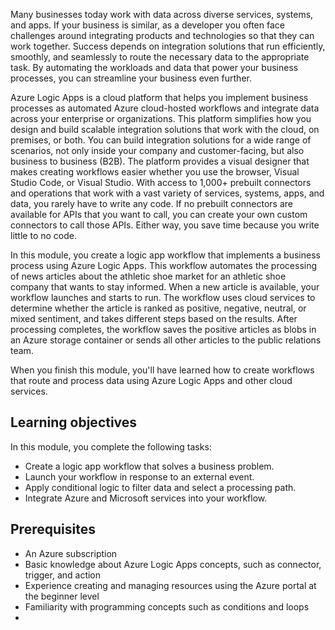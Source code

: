 Many businesses today work with data across diverse services, systems, and apps. If your business is similar, as a developer you often face challenges around integrating products and technologies so that they can work together. Success depends on integration solutions that run efficiently, smoothly, and seamlessly to route the necessary data to the appropriate task. By automating the workloads and data that power your business processes, you can streamline your business even further.

Azure Logic Apps is a cloud platform that helps you implement business processes as automated Azure cloud-hosted workflows and integrate data across your enterprise or organizations. This platform simplifies how you design and build scalable integration solutions that work with the cloud, on premises, or both. You can build integration solutions for a wide range of scenarios, not only inside your company and customer-facing, but also business to business (B2B). The platform provides a visual designer that makes creating workflows easier whether you use the browser, Visual Studio Code, or Visual Studio. With access to 1,000+ prebuilt connectors and operations that work with a vast variety of services, systems, apps, and data, you rarely have to write any code. If no prebuilt connectors are available for APIs that you want to call, you can create your own custom connectors to call those APIs. Either way, you save time because you write little to no code.

In this module, you create a logic app workflow that implements a business process using Azure Logic Apps. This workflow automates the processing of news articles about the athletic shoe market for an athletic shoe company that wants to stay informed. When a new article is available, your workflow launches and starts to run. The workflow uses cloud services to determine whether the article is ranked as positive, negative, neutral, or mixed sentiment, and takes different steps based on the results. After processing completes, the workflow saves the positive articles as blobs in an Azure storage container or sends all other articles to the public relations team.

When you finish this module, you'll have learned how to create workflows that route and process data using Azure Logic Apps and other cloud services.

## Learning objectives

In this module, you complete the following tasks:

- Create a logic app workflow that solves a business problem.
- Launch your workflow in response to an external event.
- Apply conditional logic to filter data and select a processing path.
- Integrate Azure and Microsoft services into your workflow.

## Prerequisites

- An Azure subscription
- Basic knowledge about Azure Logic Apps concepts, such as connector, trigger, and action
- Experience creating and managing resources using the Azure portal at the beginner level
- Familiarity with programming concepts such as conditions and loops
- 